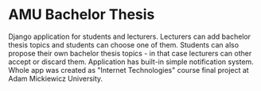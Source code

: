 # AMU Bachelor Thesis
Django application for students and lecturers. Lecturers can add bachelor thesis topics and students can choose one of them. Students can also propose their own bachelor thesis topics - in that case lecturers can other accept or discard them. Application has built-in simple notification system. 
Whole app was created as "Internet Technologies" course final project at Adam Mickiewicz University. 
